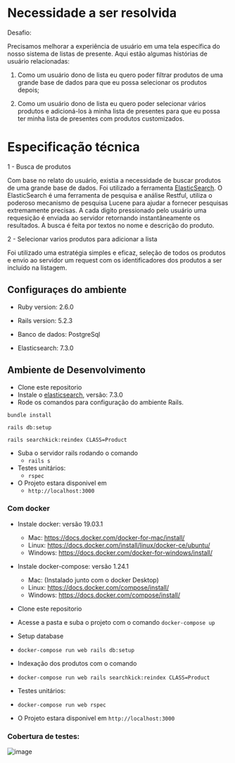 
# Necessidade a ser resolvida
Desafio:

Precisamos melhorar a experiência de usuário em uma tela específica do nosso sistema de listas de presente. Aqui estão algumas histórias de usuário relacionadas:

1. Como um usuário dono de lista eu quero poder filtrar produtos de uma grande base de dados para que eu possa selecionar os produtos depois;

2. Como um usuário dono de lista eu quero poder selecionar vários produtos e adicioná-los à minha lista de presentes para que eu possa ter minha lista de presentes com produtos customizados.

# Especificação técnica

1 - Busca de produtos

Com base no relato do usuário, existia a necessidade de buscar produtos de uma grande base de dados. Foi utilizado a ferramenta [ElasticSearch](https://www.elastic.co/pt/products/elasticsearch).
O ElasticSearch é uma ferramenta de pesquisa e análise Restful, utiliza o poderoso mecanismo de pesquisa Lucene para ajudar a fornecer pesquisas extremamente precisas.
A cada digito pressionado pelo usuário uma requesição é enviada ao servidor retornando instantâneamente os resultados. A busca é feita por textos no nome e descrição do produto.

2 - Selecionar varios produtos para adicionar a lista

Foi utilizado uma estratégia simples e eficaz, seleção de todos os produtos e envio ao servidor um request com os identificadores dos produtos a ser incluído na listagem.

## Configuraçes do ambiente

* Ruby version: 2.6.0

* Rails version: 5.2.3

* Banco de dados: PostgreSql

* Elasticsearch: 7.3.0

## Ambiente de Desenvolvimento
* Clone este repositorio
* Instale o [elasticsearch](https://www.elastic.co/guide/en/elasticsearch/reference/7.3/install-elasticsearch.html), versão: 7.3.0
* Rode os comandos para configuração do ambiente Rails.

 `bundle install`

`rails db:setup`

`rails searchkick:reindex CLASS=Product`
* Suba o servidor rails rodando o comando  
  - `rails s`
* Testes unitários: 
  - `rspec`
* O Projeto estara disponivel em 
  - `http://localhost:3000`


### Com docker
* Instale docker: versão 19.03.1
     - Mac: 
        https://docs.docker.com/docker-for-mac/install/
     - Linux:
        https://docs.docker.com/install/linux/docker-ce/ubuntu/
     - Windows:
        https://docs.docker.com/docker-for-windows/install/

* Instale docker-compose: versão 1.24.1
    - Mac: 
        (Instalado junto com o docker Desktop)
     - Linux:
        https://docs.docker.com/compose/install/
     - Windows:
        https://docs.docker.com/compose/install/

* Clone este repositorio
* Acesse a pasta e suba o projeto com o comando `docker-compose up`
* Setup database 
 - `docker-compose run web rails db:setup`
* Indexação dos produtos com o comando 
 - `docker-compose run web rails searchkick:reindex CLASS=Product`
* Testes unitários:
 - `docker-compose run web rspec`
* O Projeto estara disponivel em `http://localhost:3000`

### Cobertura de testes:
![image](https://user-images.githubusercontent.com/25302676/62994251-4d3c8e80-be31-11e9-9b01-a3a189e0bc8e.png)




